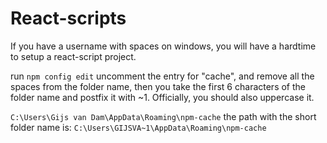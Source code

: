 ---
---

# React-scripts
If you have a username with spaces on windows, you will have a hardtime to setup a react-script project.

run ```npm config edit```
uncomment the entry for "cache", and remove all the spaces from the folder name, then you take the first 6 characters of the folder name and postfix it with ~1. 
Officially, you should also uppercase it.

```C:\Users\Gijs van Dam\AppData\Roaming\npm-cache```
the path with the short folder name is:
```C:\Users\GIJSVA~1\AppData\Roaming\npm-cache```